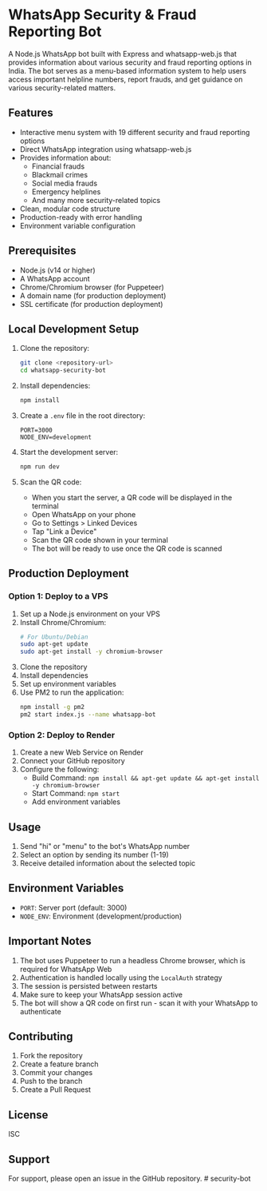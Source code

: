 # WhatsApp Security & Fraud Reporting Bot

A Node.js WhatsApp bot built with Express and whatsapp-web.js that provides information about various security and fraud reporting options in India. The bot serves as a menu-based information system to help users access important helpline numbers, report frauds, and get guidance on various security-related matters.

## Features

- Interactive menu system with 19 different security and fraud reporting options
- Direct WhatsApp integration using whatsapp-web.js
- Provides information about:
  - Financial frauds
  - Blackmail crimes
  - Social media frauds
  - Emergency helplines
  - And many more security-related topics
- Clean, modular code structure
- Production-ready with error handling
- Environment variable configuration

## Prerequisites

- Node.js (v14 or higher)
- A WhatsApp account
- Chrome/Chromium browser (for Puppeteer)
- A domain name (for production deployment)
- SSL certificate (for production deployment)

## Local Development Setup

1. Clone the repository:
   ```bash
   git clone <repository-url>
   cd whatsapp-security-bot
   ```

2. Install dependencies:
   ```bash
   npm install
   ```

3. Create a `.env` file in the root directory:
   ```
   PORT=3000
   NODE_ENV=development
   ```

4. Start the development server:
   ```bash
   npm run dev
   ```

5. Scan the QR code:
   - When you start the server, a QR code will be displayed in the terminal
   - Open WhatsApp on your phone
   - Go to Settings > Linked Devices
   - Tap "Link a Device"
   - Scan the QR code shown in your terminal
   - The bot will be ready to use once the QR code is scanned

## Production Deployment

### Option 1: Deploy to a VPS

1. Set up a Node.js environment on your VPS
2. Install Chrome/Chromium:
   ```bash
   # For Ubuntu/Debian
   sudo apt-get update
   sudo apt-get install -y chromium-browser
   ```
3. Clone the repository
4. Install dependencies
5. Set up environment variables
6. Use PM2 to run the application:
   ```bash
   npm install -g pm2
   pm2 start index.js --name whatsapp-bot
   ```

### Option 2: Deploy to Render

1. Create a new Web Service on Render
2. Connect your GitHub repository
3. Configure the following:
   - Build Command: `npm install && apt-get update && apt-get install -y chromium-browser`
   - Start Command: `npm start`
   - Add environment variables

## Usage

1. Send "hi" or "menu" to the bot's WhatsApp number
2. Select an option by sending its number (1-19)
3. Receive detailed information about the selected topic

## Environment Variables

- `PORT`: Server port (default: 3000)
- `NODE_ENV`: Environment (development/production)

## Important Notes

1. The bot uses Puppeteer to run a headless Chrome browser, which is required for WhatsApp Web
2. Authentication is handled locally using the `LocalAuth` strategy
3. The session is persisted between restarts
4. Make sure to keep your WhatsApp session active
5. The bot will show a QR code on first run - scan it with your WhatsApp to authenticate

## Contributing

1. Fork the repository
2. Create a feature branch
3. Commit your changes
4. Push to the branch
5. Create a Pull Request

## License

ISC

## Support

For support, please open an issue in the GitHub repository. #   s e c u r i t y - b o t  
 